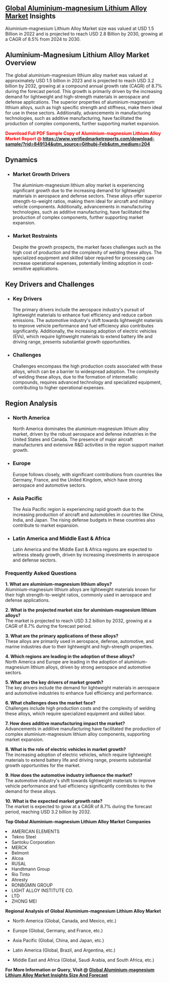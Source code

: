 <h2><a href="https://www.verifiedmarketreports.com/download-sample/?rid=849134&amp;utm_source=Githubj&amp;utm_medium=204" target="_blank">Global Aluminium-magnesium Lithium Alloy Market</a> Insights</h2><p>Aluminium-magnesium Lithium Alloy Market size was valued at USD 1.5 Billion in 2022 and is projected to reach USD 2.8 Billion by 2030, growing at a CAGR of 8.5% from 2024 to 2030.</p><p> <h2>Aluminium-Magnesium Lithium Alloy Market Overview</h2> <p>The global aluminium-magnesium lithium alloy market was valued at approximately USD 1.5 billion in 2023 and is projected to reach USD 3.2 billion by 2032, growing at a compound annual growth rate (CAGR) of 8.7% during the forecast period. This growth is primarily driven by the increasing demand for lightweight and high-strength materials in aerospace and defense applications. The superior properties of aluminium-magnesium lithium alloys, such as high specific strength and stiffness, make them ideal for use in these sectors. Additionally, advancements in manufacturing technologies, such as additive manufacturing, have facilitated the production of complex components, further supporting market expansion. </p> <p><strong><p><span class=""><span style="color: #ff0000;"><strong>Download Full PDF Sample Copy of Aluminium-magnesium Lithium Alloy Market Report</strong> @ </span><a href="https://www.verifiedmarketreports.com/download-sample/?rid=849134&amp;utm_source=Githubj-Feb&amp;utm_medium=204" target="_blank">https://www.verifiedmarketreports.com/download-sample/?rid=849134&amp;utm_source=Githubj-Feb&amp;utm_medium=204</a></span></p></strong></p> <h2>Dynamics</h2> <ul> <li><h3>Market Growth Drivers</h3> <p>The aluminium-magnesium lithium alloy market is experiencing significant growth due to the increasing demand for lightweight materials in aerospace and defense sectors. These alloys offer superior strength-to-weight ratios, making them ideal for aircraft and military vehicle components. Additionally, advancements in manufacturing technologies, such as additive manufacturing, have facilitated the production of complex components, further supporting market expansion. </p> </li> <li><h3>Market Restraints</h3> <p>Despite the growth prospects, the market faces challenges such as the high cost of production and the complexity of welding these alloys. The specialized equipment and skilled labor required for processing can increase operational expenses, potentially limiting adoption in cost-sensitive applications. </p> </li> </ul> <h2>Key Drivers and Challenges</h2> <ul> <li><h3>Key Drivers</h3> <p>The primary drivers include the aerospace industry's pursuit of lightweight materials to enhance fuel efficiency and reduce carbon emissions. The automotive industry's shift towards lightweight materials to improve vehicle performance and fuel efficiency also contributes significantly. Additionally, the increasing adoption of electric vehicles (EVs), which require lightweight materials to extend battery life and driving range, presents substantial growth opportunities. </p> </li> <li><h3>Challenges</h3> <p>Challenges encompass the high production costs associated with these alloys, which can be a barrier to widespread adoption. The complexity of welding these alloys, due to the formation of intermetallic compounds, requires advanced technology and specialized equipment, contributing to higher operational expenses. </p> </li> </ul> <h2>Region Analysis</h2> <ul> <li><h3>North America</h3> <p>North America dominates the aluminium-magnesium lithium alloy market, driven by the robust aerospace and defense industries in the United States and Canada. The presence of major aircraft manufacturers and extensive R&D activities in the region support market growth. </p> </li> <li><h3>Europe</h3> <p>Europe follows closely, with significant contributions from countries like Germany, France, and the United Kingdom, which have strong aerospace and automotive sectors. </p> </li> <li><h3>Asia Pacific</h3> <p>The Asia Pacific region is experiencing rapid growth due to the increasing production of aircraft and automobiles in countries like China, India, and Japan. The rising defense budgets in these countries also contribute to market expansion. </p> </li> <li><h3>Latin America and Middle East & Africa</h3> <p>Latin America and the Middle East & Africa regions are expected to witness steady growth, driven by increasing investments in aerospace and defense sectors. </p> </li> </ul> <h3>Frequently Asked Questions</h3> <p><strong>1. What are aluminium-magnesium lithium alloys?</strong><br> Aluminium-magnesium lithium alloys are lightweight materials known for their high strength-to-weight ratios, commonly used in aerospace and defense applications. </p> <p><strong>2. What is the projected market size for aluminium-magnesium lithium alloys?</strong><br> The market is projected to reach USD 3.2 billion by 2032, growing at a CAGR of 8.7% during the forecast period. </p> <p><strong>3. What are the primary applications of these alloys?</strong><br> These alloys are primarily used in aerospace, defense, automotive, and marine industries due to their lightweight and high-strength properties. </p> <p><strong>4. Which regions are leading in the adoption of these alloys?</strong><br> North America and Europe are leading in the adoption of aluminium-magnesium lithium alloys, driven by strong aerospace and automotive sectors. </p> <p><strong>5. What are the key drivers of market growth?</strong><br> The key drivers include the demand for lightweight materials in aerospace and automotive industries to enhance fuel efficiency and performance. </p> <p><strong>6. What challenges does the market face?</strong><br> Challenges include high production costs and the complexity of welding these alloys, which require specialized equipment and skilled labor. </p> <p><strong>7. How does additive manufacturing impact the market?</strong><br> Advancements in additive manufacturing have facilitated the production of complex aluminium-magnesium lithium alloy components, supporting market expansion. </p> <p><strong>8. What is the role of electric vehicles in market growth?</strong><br> The increasing adoption of electric vehicles, which require lightweight materials to extend battery life and driving range, presents substantial growth opportunities for the market. </p> <p><strong>9. How does the automotive industry influence the market?</strong><br> The automotive industry's shift towards lightweight materials to improve vehicle performance and fuel efficiency significantly contributes to the demand for these alloys. </p> <p><strong>10. What is the expected market growth rate?</strong><br> The market is expected to grow at a CAGR of 8.7% during the forecast period, reaching USD 3.2 billion by 2032. </p> </p><p><strong>Top Global Aluminium-magnesium Lithium Alloy Market Companies</strong></p><div data-test-id=""><p><li>AMERICAN ELEMENTS</li><li> Tekno Steel</li><li> Santoku Corporation</li><li> MERCK</li><li> Belmont</li><li> Alcoa</li><li> RUSAL</li><li> Handtmann Group</li><li> Rio Tinto</li><li> Ahresty</li><li> RONBGMIN GROUP</li><li> LIGHT ALLOY INSTITUTE CO.</li><li>LTD</li><li> ZHONG MEI</li></p><div><strong>Regional Analysis of&nbsp;Global Aluminium-magnesium Lithium Alloy Market</strong></div><ul><li dir="ltr"><p dir="ltr">North America&nbsp;(Global, Canada, and Mexico, etc.)</p></li><li dir="ltr"><p dir="ltr">Europe (Global, Germany, and France, etc.)</p></li><li dir="ltr"><p dir="ltr">Asia Pacific&nbsp;(Global, China, and Japan, etc.)</p></li><li dir="ltr"><p dir="ltr">Latin America&nbsp;(Global, Brazil, and Argentina, etc.)</p></li><li dir="ltr">Middle East and Africa&nbsp;(Global, Saudi Arabia, and South Africa, etc.)</li></ul><p><strong>For More Information or Query, Visit @&nbsp;</strong><strong><a href="https://www.verifiedmarketreports.com/product/aluminium-magnesium-lithium-alloy-market/?utm_source=Githubj&amp;utm_medium=204" target="_blank">Global Aluminium-magnesium Lithium Alloy Market Insights Size And Forecast</a></strong></p></div>
